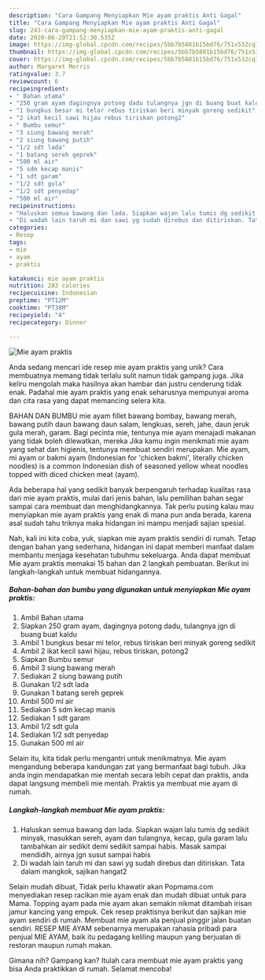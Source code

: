 ```yaml
---
description: "Cara Gampang Menyiapkan Mie ayam praktis Anti Gagal"
title: "Cara Gampang Menyiapkan Mie ayam praktis Anti Gagal"
slug: 243-cara-gampang-menyiapkan-mie-ayam-praktis-anti-gagal
date: 2020-06-20T21:52:30.535Z
image: https://img-global.cpcdn.com/recipes/5bb7b5881b15bd76/751x532cq70/mie-ayam-praktis-foto-resep-utama.jpg
thumbnail: https://img-global.cpcdn.com/recipes/5bb7b5881b15bd76/751x532cq70/mie-ayam-praktis-foto-resep-utama.jpg
cover: https://img-global.cpcdn.com/recipes/5bb7b5881b15bd76/751x532cq70/mie-ayam-praktis-foto-resep-utama.jpg
author: Margaret Morris
ratingvalue: 3.7
reviewcount: 6
recipeingredient:
- " Bahan utama"
- "250 gram ayam dagingnya potong dadu tulangnya jgn di buang buat kaldu"
- "1 bungkus besar mi telor rebus tiriskan beri minyak goreng sedikit"
- "2 ikat kecil sawi hijau rebus tiriskan potong2"
- " Bumbu semur"
- "3 siung bawang merah"
- "2 siung bawang putih"
- "1/2 sdt lada"
- "1 batang sereh geprek"
- "500 ml air"
- "5 sdm kecap manis"
- "1 sdt garam"
- "1/2 sdt gula"
- "1/2 sdt penyedap"
- "500 ml air"
recipeinstructions:
- "Haluskan semua bawang dan lada. Siapkan wajan lalu tumis dg sedikit minyak, masukkan sereh, ayam dan tulangnya, kecap, gula garam lalu tambahkan air sedikit demi sedikit sampai habis. Masak sampai mendidih, airnya jgn susut sampai habis"
- "Di wadah lain taruh mi dan sawi yg sudah direbus dan ditiriskan. Tata dalam mangkok, sajikan hangat2"
categories:
- Resep
tags:
- mie
- ayam
- praktis

katakunci: mie ayam praktis 
nutrition: 283 calories
recipecuisine: Indonesian
preptime: "PT12M"
cooktime: "PT38M"
recipeyield: "4"
recipecategory: Dinner

---
```



![Mie ayam praktis](https://img-global.cpcdn.com/recipes/5bb7b5881b15bd76/751x532cq70/mie-ayam-praktis-foto-resep-utama.jpg)

Anda sedang mencari ide resep mie ayam praktis yang unik? Cara membuatnya memang tidak terlalu sulit namun tidak gampang juga. Jika keliru mengolah maka hasilnya akan hambar dan justru cenderung tidak enak. Padahal mie ayam praktis yang enak seharusnya mempunyai aroma dan cita rasa yang dapat memancing selera kita.

BAHAN DAN BUMBU mie ayam fillet bawang bombay, bawang merah, bawang putih daun bawang daun salam, lengkuas, sereh, jahe, daun jeruk gula merah, garam. Bagi pecinta mie, tentunya mie ayam menajadi makanan yang tidak boleh dilewatkan, mereka Jika kamu ingin menikmati mie ayam yang sehat dan higienis, tentunya membuat sendiri merupakan. Mie ayam, mi ayam or bakmi ayam (Indonesian for &#39;chicken bakmi&#39;, literally chicken noodles) is a common Indonesian dish of seasoned yellow wheat noodles topped with diced chicken meat (ayam).

Ada beberapa hal yang sedikit banyak berpengaruh terhadap kualitas rasa dari mie ayam praktis, mulai dari jenis bahan, lalu pemilihan bahan segar sampai cara membuat dan menghidangkannya. Tak perlu pusing kalau mau menyiapkan mie ayam praktis yang enak di mana pun anda berada, karena asal sudah tahu triknya maka hidangan ini mampu menjadi sajian spesial.


Nah, kali ini kita coba, yuk, siapkan mie ayam praktis sendiri di rumah. Tetap dengan bahan yang sederhana, hidangan ini dapat memberi manfaat dalam membantu menjaga kesehatan tubuhmu sekeluarga. Anda dapat membuat Mie ayam praktis memakai 15 bahan dan 2 langkah pembuatan. Berikut ini langkah-langkah untuk membuat hidangannya.

<!--inarticleads1-->

##### Bahan-bahan dan bumbu yang digunakan untuk menyiapkan Mie ayam praktis:

1. Ambil  Bahan utama
1. Siapkan 250 gram ayam, dagingnya potong dadu, tulangnya jgn di buang buat kaldu
1. Ambil 1 bungkus besar mi telor, rebus tiriskan beri minyak goreng sedikit
1. Ambil 2 ikat kecil sawi hijau, rebus tiriskan, potong2
1. Siapkan  Bumbu semur
1. Ambil 3 siung bawang merah
1. Sediakan 2 siung bawang putih
1. Gunakan 1/2 sdt lada
1. Gunakan 1 batang sereh geprek
1. Ambil 500 ml air
1. Sediakan 5 sdm kecap manis
1. Sediakan 1 sdt garam
1. Ambil 1/2 sdt gula
1. Sediakan 1/2 sdt penyedap
1. Gunakan 500 ml air


Selain itu, kita tidak perlu mengantri untuk menikmatnya. Mie ayam mengandung beberapa kandungan zat yang bermanfaat bagi tubuh. Jika anda ingin mendapatkan mie mentah secara lebih cepat dan praktis, anda dapat langsung membeli mie mentah. Praktis ya membuat mie ayam di rumah. 

<!--inarticleads2-->

##### Langkah-langkah membuat Mie ayam praktis:

1. Haluskan semua bawang dan lada. Siapkan wajan lalu tumis dg sedikit minyak, masukkan sereh, ayam dan tulangnya, kecap, gula garam lalu tambahkan air sedikit demi sedikit sampai habis. Masak sampai mendidih, airnya jgn susut sampai habis
1. Di wadah lain taruh mi dan sawi yg sudah direbus dan ditiriskan. Tata dalam mangkok, sajikan hangat2


Selain mudah dibuat, Tidak perlu khawatir akan Popmama.com menyediakan resep racikan mie ayam enak dan mudah dibuat untuk para Mama. Topping ayam pada mie ayam akan semakin nikmat ditambah irisan jamur kancing yang empuk. Cek resep praktisnya berikut dan sajikan mie ayam sendiri di rumah. Membuat mie ayam ala penjual pinggir jalan buatan sendiri. RESEP MIE AYAM sebenarnya merupakan rahasia pribadi para penjual MIE AYAM, baik itu pedagang keliling maupun yang berjualan di restoran maupun rumah makan. 

Gimana nih? Gampang kan? Itulah cara membuat mie ayam praktis yang bisa Anda praktikkan di rumah. Selamat mencoba!
